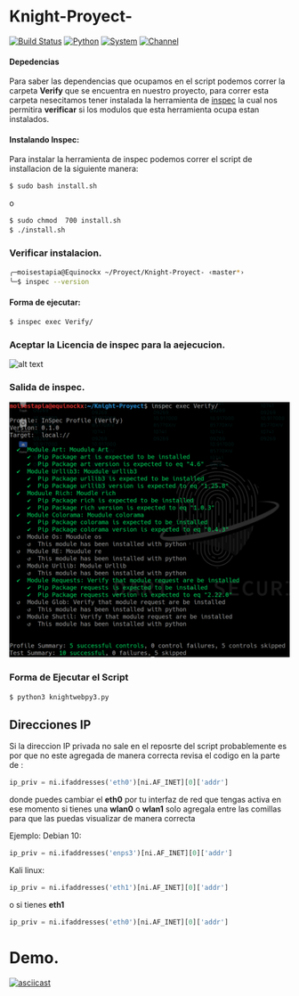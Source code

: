 # Knight-Proyect-

[![Build Status](https://travis-ci.com/MoisesTapia/Knight-Proyect-.svg?branch=master)](https://travis-ci.com/MoisesTapia/Knight-Proyect-)
[![Python](https://img.shields.io/badge/Python-3.x-blue)](https://www.python.org/download/releases/3.0/)
[![System](https://img.shields.io/badge/KaliLinux-2020.1-orange)](https://www.kali.org/)
[![Channel](https://img.shields.io/badge/channel-YouTube-red)](https://www.youtube.com/channel/UCiuZK5geN3OCGeBxuXMfHEQ)

#### Depedencias
Para saber las dependencias que ocupamos en el script podemos correr la carpeta __Verify__ que se encuentra en nuestro proyecto, para correr esta carpeta nesecitamos tener instalada la herramienta de [inspec](https://www.inspec.io/downloads/) la cual nos permitira __verificar__ si los modulos que esta herramienta ocupa estan instalados.

#### Instalando Inspec:
Para instalar la herramienta de inspec podemos correr el script de installacion de la siguiente manera:

```bash
$ sudo bash install.sh
```
o
```bash
$ sudo chmod  700 install.sh
$ ./install.sh
```
### Verificar instalacion.

```bash
╭─moisestapia@Equinockx ~/Proyect/Knight-Proyect- ‹master*› 
╰─$ inspec --version
```
#### Forma de ejecutar:

```bash
$ inspec exec Verify/
```
### Aceptar la Licencia de inspec para la aejecucion.
![alt text][logo]

[logo]: https://github.com/dart-security/Knight-Proyect-/blob/master/img/licenses2.png "Inspec"

### Salida de inspec.

![alt text][logo1]

[logo1]: https://github.com/MoisesTapia/Knight-Proyect-/blob/master/img/inspecexec.png "Inspec output"
### Forma de Ejecutar el Script

```bash
$ python3 knightwebpy3.py
```

## Direcciones IP

Si la direccion IP privada no sale en el reposrte del script probablemente es por que no este agregada de manera correcta revisa el codigo en la parte de :

```python
ip_priv = ni.ifaddresses('eth0')[ni.AF_INET][0]['addr']

```
donde puedes cambiar el __eth0__ por tu interfaz de red que tengas activa en ese momento si tienes una __wlan0__ o __wlan1__ solo agregala entre las comillas para que las puedas visualizar de manera correcta

Ejemplo:
Debian 10:
```python
ip_priv = ni.ifaddresses('enps3')[ni.AF_INET][0]['addr']

```
Kali linux:
```python
ip_priv = ni.ifaddresses('eth1')[ni.AF_INET][0]['addr']
```
o si tienes __eth1__
```python
ip_priv = ni.ifaddresses('eth0')[ni.AF_INET][0]['addr']
```

# Demo.
[![asciicast](https://asciinema.org/a/330663.svg)](https://asciinema.org/a/330663)
